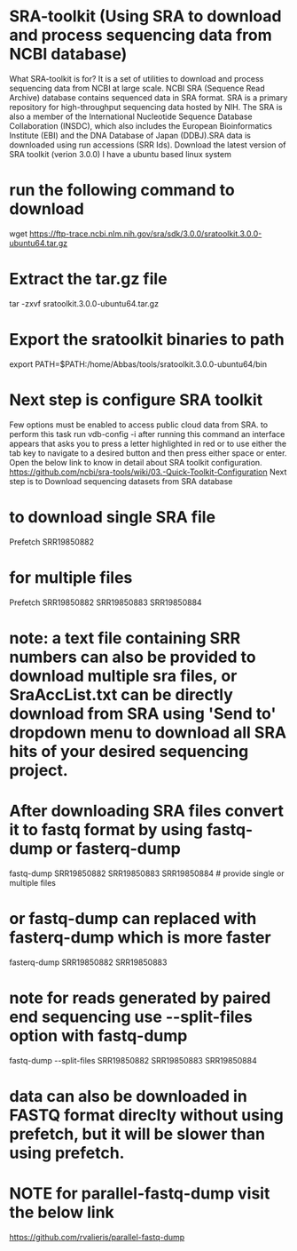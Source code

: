 # SRA-toolkit (Using SRA to download and process sequencing data from NCBI database)
What SRA-toolkit is for?
It is a set of utilities to download and process sequencing data from NCBI at large scale. NCBI SRA (Sequence Read Archive) database contains sequenced data in SRA format. SRA is a primary repository for high-throughput sequencing data hosted by NIH. The SRA is also a member of the International Nucleotide Sequence Database Collaboration (INSDC), which also includes the European Bioinformatics Institute (EBI) and the DNA Database of Japan (DDBJ).SRA data is downloaded using run accessions (SRR Ids).
Download the latest version of SRA toolkit (verion 3.0.0)
I have a ubuntu based linux system
# run the following command to download
wget https://ftp-trace.ncbi.nlm.nih.gov/sra/sdk/3.0.0/sratoolkit.3.0.0-ubuntu64.tar.gz
# Extract the tar.gz file 
tar -zxvf sratoolkit.3.0.0-ubuntu64.tar.gz
# Export the sratoolkit binaries to path
export PATH=$PATH:/home/Abbas/tools/sratoolkit.3.0.0-ubuntu64/bin
# Next step is configure SRA toolkit
Few options must be enabled to access public cloud data from SRA. to perform this task run
vdb-config -i
after running this command an interface appears that asks you to press a letter highlighted in red or to use either the tab key to navigate to a desired button and then press either space or enter. Open the below link to know in detail about SRA toolkit configuration. 
https://github.com/ncbi/sra-tools/wiki/03.-Quick-Toolkit-Configuration
Next step is to Download sequencing datasets from SRA database
# to download single SRA file
Prefetch SRR19850882 
# for multiple files
Prefetch SRR19850882 SRR19850883 SRR19850884
# note: a text file containing SRR numbers can also be provided to download multiple sra files, or SraAccList.txt can be directly download from SRA using 'Send to' dropdown menu to download all SRA hits of your desired sequencing project. 
# After downloading SRA files convert it to fastq format by using fastq-dump or fasterq-dump
fastq-dump SRR19850882 SRR19850883 SRR19850884 # provide single or multiple files 
# or fastq-dump can replaced with fasterq-dump which is more faster
fasterq-dump SRR19850882 SRR19850883 
 # note for reads generated by paired end sequencing  use --split-files option with fastq-dump
 fastq-dump --split-files SRR19850882 SRR19850883 SRR19850884
 # data can also be downloaded in FASTQ format direclty without using prefetch, but it will be slower than using prefetch. 
 # NOTE for parallel-fastq-dump visit the below link
 https://github.com/rvalieris/parallel-fastq-dump

